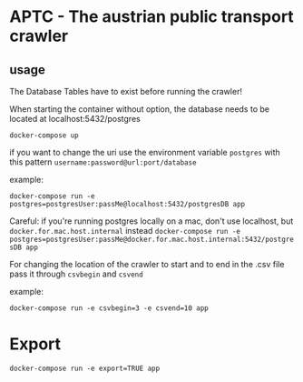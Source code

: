 # APTC - The austrian public transport crawler

## usage
The Database Tables have to exist before running the crawler!

When starting the container without option, the database needs to be located at localhost:5432/postgres

`docker-compose up
`

if you want to change the uri use the environment variable `postgres` with this pattern `username:password@url:port/database`

example:

`docker-compose run -e postgres=postgresUser:passMe@localhost:5432/postgresDB app`

Careful: if you're running postgres locally on a mac, don't use localhost, but `docker.for.mac.host.internal` instead
`docker-compose run -e postgres=postgresUser:passMe@docker.for.mac.host.internal:5432/postgresDB app`

For changing the location of the crawler to start and to end in the .csv file pass it through `csvbegin` and `csvend`

example:

`docker-compose run -e csvbegin=3 -e csvend=10 app`


# Export

`docker-compose run -e export=TRUE app`